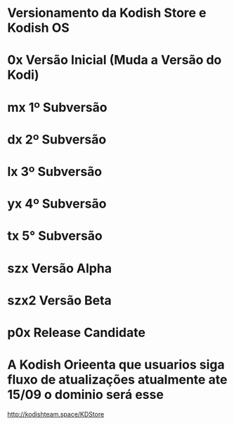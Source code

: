 # Versionamento da Kodish Store e Kodish OS

  # 0x Versão Inicial (Muda a Versão do Kodi)
  # mx 1º Subversão
  # dx 2º Subversão
  # lx 3º Subversão 
  # yx 4º Subversão 
  # tx 5° Subversão 
  # szx  Versão Alpha 
  # szx2 Versão Beta 
  # p0x  Release Candidate


  # A Kodish Orieenta que usuarios siga fluxo de atualizações atualmente ate 15/09 o dominio será esse 

  http://kodishteam.space/KDStore
